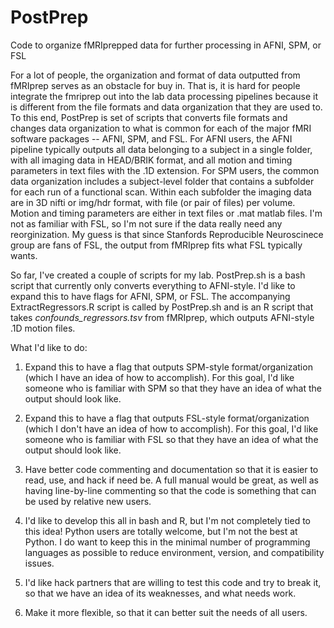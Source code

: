 # PostPrep
Code to organize fMRIprepped data for further processing in AFNI, SPM, or FSL

For a lot of people, the organization and format of data outputted from fMRIprep serves as an obstacle for buy in. That is, it is hard for people integrate the fmriprep out into the lab data processing pipelines because it is different from the file formats and data organization that they are used to. To this end, PostPrep is set of scripts that converts file formats and changes data organization to what is common for each of the major fMRI software packages -- AFNI, SPM, and FSL. For AFNI users, the AFNI pipeline typically outputs all data belonging to a subject in a single folder, with all imaging data in HEAD/BRIK format, and all motion and timing parameters in text files with the .1D extension. For SPM users, the common data organization includes a subject-level folder that contains a subfolder for each run of a functional scan. Within each subfolder the imaging data are in 3D nifti or img/hdr format, with file (or pair of files) per volume. Motion and timing parameters are either in text files or .mat matlab files. I'm not as familiar with FSL, so I'm not sure if the data really need any reorginization. My guess is that since Stanfords Reproducible Neuroscinece group are fans of FSL, the output from fMRIprep fits what FSL typically wants. 

So far, I've created a couple of scripts for my lab. PostPrep.sh is a bash script that currently only converts everything to AFNI-style. I'd like to expand this to have flags for AFNI, SPM, or FSL. The accompanying ExtractRegressors.R script is called by PostPrep.sh and is an R script that takes *confounds_regressors.tsv* from fMRIprep, which outputs AFNI-style .1D motion files. 

What I'd like to do:

1) Expand this to have a flag that outputs SPM-style format/organization (which I have an idea of how to accomplish). For this goal, I'd like someone who is familiar with SPM so that they have an idea of what the output should look like.

2) Expand this to have a flag that outputs FSL-style format/organization (which I don't have an idea of how to accomplish). For this goal, I'd like someone who is familiar with FSL so that they have an idea of what the output should look like.

3) Have better code commenting and documentation so that it is easier to read, use, and hack if need be. A full manual would be great, as well as having line-by-line commenting so that the code is something that can be used by relative new users. 

4) I'd like to develop this all in bash and R, but I'm not completely tied to this idea! Python users are totally welcome, but I'm not the best at Python. I do want to keep this in the minimal number of programming languages as possible to reduce environment, version, and compatibility issues. 

5) I'd like hack partners that are willing to test this code and try to break it, so that we have an idea of its weaknesses, and what needs work. 

6) Make it more flexible, so that it can better suit the needs of all users.
